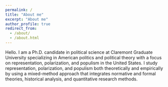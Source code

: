 ```yaml
---
permalink: /
title: "About me"
excerpt: "About me"
author_profile: true
redirect_from: 
  - /about/
  - /about.html
---
```


Hello. I am a Ph.D. candidate in political science at Claremont Graduate University specializing in American politics and political theory with a focus on representation, polarization, and populism in the United States. I study representation, polarization, and populism both theoretically and empirically by using a mixed-method approach that integrates normative and formal theories, historical analysis, and quantitative research methods. 
